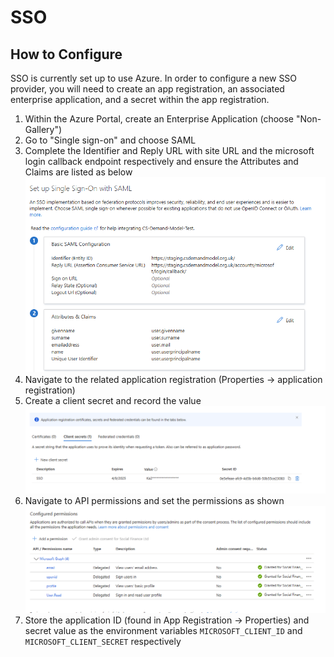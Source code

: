 # SSO
## How to Configure
SSO is currently set up to use Azure. In order to configure a new SSO provider, you will need
to create an app registration, an associated enterprise application, and a secret within the
app registration.

1. Within the Azure Portal, create an Enterprise Application (choose "Non-Gallery")
2. Go to "Single sign-on" and choose SAML
3. Complete the Identifier and Reply URL with site URL and the microsoft login callback endpoint respectively
and ensure the Attributes and Claims are listed as below
![img.png](images/img.png)
4. Navigate to the related application registration (Properties -> application registration)
5. Create a client secret and record the value
![img_1.png](images/img_1.png)
6. Navigate to API permissions and set the permissions as shown
![img_2.png](images/img_2.png)
7. Store the application ID (found in App Registration -> Properties) and secret value as the environment 
variables `MICROSOFT_CLIENT_ID` and `MICROSOFT_CLIENT_SECRET` respectively